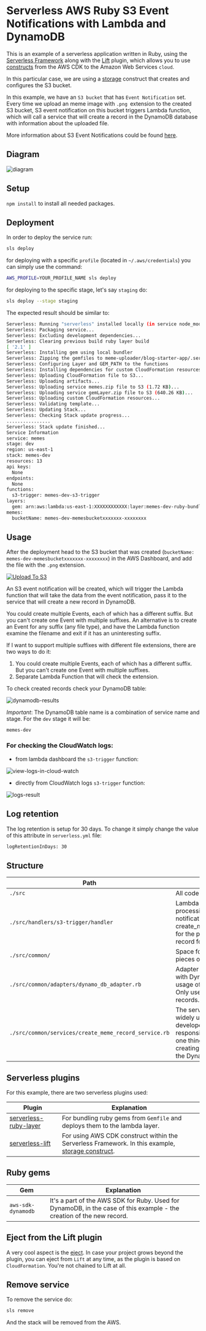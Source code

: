 # Serverless AWS Ruby S3 Event Notifications with Lambda and DynamoDB

This is an example of a serverless application written in Ruby, using the [Serverless Framework](https://serverless.com/) along with the [Lift](https://github.com/getlift/lift) plugin, which allows you to use [constructs](https://docs.aws.amazon.com/cdk/latest/guide/constructs.html) from the AWS CDK to the Amazon Web Services `cloud`.

 In this particular case, we are using a [storage](https://github.com/getlift/lift/blob/master/docs/storage.md) construct that creates and configures the S3 bucket.

In this example, we have an `S3 bucket` that has `Event Notification` set. Every time we upload an meme image with `.png `extension to the created S3 bucket, S3 event notification on this bucket triggers Lambda function, which will call a service that will create a record in the DynamoDB database with information about the uploaded file.

More information about S3 Event Notifications could be found [here](https://docs.aws.amazon.com/AmazonS3/latest/userguide/NotificationHowTo.html#notification-how-to-event-types-and-destinations).

## Diagram

![diagram](images/diagram.png)

## Setup

`npm install` to install all needed packages.

## Deployment

In order to deploy the service run:

```bash
sls deploy
```

for deploying with a specific `profile` (located in `~/.aws/credentials`) you can simply use the command:

```bash
AWS_PROFILE=YOUR_PROFILE_NAME sls deploy
```

for deploying to the specific stage, let's say `staging` do:

```bash
sls deploy --stage staging
```

The expected result should be similar to:

```bash
Serverless: Running "serverless" installed locally (in service node_modules)
Serverless: Packaging service...
Serverless: Excluding development dependencies...
Serverless: Clearing previous build ruby layer build
[ '2.1' ]
Serverless: Installing gem using local bundler
Serverless: Zipping the gemfiles to meme-uploader/blog-starter-app/.serverless/ruby_layer/gemLayer.zip
Serverless: Configuring Layer and GEM_PATH to the functions
Serverless: Installing dependencies for custom CloudFormation resources...
Serverless: Uploading CloudFormation file to S3...
Serverless: Uploading artifacts...
Serverless: Uploading service memes.zip file to S3 (1.72 KB)...
Serverless: Uploading service gemLayer.zip file to S3 (640.26 KB)...
Serverless: Uploading custom CloudFormation resources...
Serverless: Validating template...
Serverless: Updating Stack...
Serverless: Checking Stack update progress...
................
Serverless: Stack update finished...
Service Information
service: memes
stage: dev
region: us-east-1
stack: memes-dev
resources: 13
api keys:
  None
endpoints:
  None
functions:
  s3-trigger: memes-dev-s3-trigger
layers:
  gem: arn:aws:lambda:us-east-1:XXXXXXXXXXXX:layer:memes-dev-ruby-bundle:8
memes:
  bucketName: memes-dev-memesbucketxxxxxxx-xxxxxxxx
```

## Usage

After the deployment head to the S3 bucket that was created (`bucketName: memes-dev-memesbucketxxxxxxx-xxxxxxxx`) in the AWS Dashboard, and add the file with the `.png` extension.

<a href="https://imgur.com/CXFzjEr"><img src="https://i.imgur.com/CXFzjEr.gif" title="Upload To S3" /></a>

An S3 event notification will be created, which will trigger the Lambda function that will take the data from the event notification, pass it to the service that will create a new record in DynamoDB.

You could create multiple Events, each of which has a different suffix. But you can't create one Event with multiple suffixes. An alternative is to create an Event for any suffix (any file type), and have the Lambda function examine the filename and exit if it has an uninteresting suffix.

If I want to support multiple suffixes with different file extensions, there are two ways to do it:

1. You could create multiple Events, each of which has a different suffix. But you can't create one Event with multiple suffixes.
2. Separate Lambda Function that will check the extension.


To check created records check your DynamoDB table:


![dynamodb-results](./images/dynamodb-results.png)

*Important*: The DynamoDB table name is a combination of service name and stage. For the `dev` stage it will be:

```
memes-dev
```
### For checking the CloudWatch logs:

 - from lambda dashboard the `s3-trigger` function:

![view-logs-in-cloud-watch](./images/view-logs-in-cloud-watch.png)

 - directly from CloudWatch logs `s3-trigger` function:

![logs-result](./images/logs-result.png)


## Log retention

The log retention is setup for 30 days. To change it simply change the value of this attribute in `serverless.yml` file:

``` bash
logRetentionInDays: 30
```

## Structure

| Path                                                | Explanation                                                                                                                                                                          |
|-----------------------------------------------------|--------------------------------------------------------------------------------------------------------------------------------------------------------------------------------------|
| `./src`                                               | All code for the project.                                                                                                                                                            |
| `./src/handlers/s3-trigger/handler`                   | Lambda function for processing S3 event notification and triggering create_meme_record_service for the purpose of creating a record for DynamoDB.                                    |
| `./src/common/`                                       | Space for common, reusable pieces of code.                                                                                                                                           |
| `./src/common/adapters/dynamo_db_adapter.rb`          | Adapter for communication with DynamoDB with the usage of AWS SDK for Ruby. Only used for creating new records.                                                                      |
| `./src/common/services/create_meme_record_service.rb` | The service object pattern is widely used within ruby/rails developers. A class that is responsible for doing only one thing. In our case is creating a meme record to the DynamoDB. |


## Serverless plugins

For this example, there are two serverless plugins used:

|Plugin|Explanation|
|------------------------------------------------------------------------------|------------------------------------------------------------------------------------------------------------------------------------------------------------------|
| [serverless-ruby-layer](https://www.npmjs.com/package/serverless-ruby-layer) | For bundling ruby gems from  `Gemfile` and deploys them to the lambda layer.                                                                                     |
| [serverless-lift](https://www.npmjs.com/package/serverless-lift)             | For using AWS CDK construct within the Serverless Framework. In this example,  [storage construct](https://github.com/getlift/lift/blob/master/docs/storage.md). |


## Ruby gems

|Gem|Explanation|
|------------------------------------------------------------------------------|------------------------------------------------------------------------------------------------------------------------------------------------------------------|
| `aws-sdk-dynamodb` | It's a part of the AWS SDK for Ruby. Used for DynamoDB, in the case of this example - the creation of the new record.                                                                                     |

## Eject from the Lift plugin

A very cool aspect is the [eject](https://github.com/getlift/lift#ejecting). In case your project grows beyond the plugin, you can eject from `Lift` at any time, as the plugin is based on `CloudFormation`. You're not chained to Lift at all.

## Remove service

To remove the service do:

```bash
sls remove
```
And the stack will be removed from the AWS.